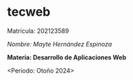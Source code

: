 # tecweb

Matrícula: 202123589

_Nombre: Mayte Hernández Espinoza_

**Materia: Desarrollo de Aplicaciones Web**

<Periodo: Otoño 2024>
